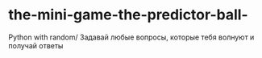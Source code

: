 # the-mini-game-the-predictor-ball-
Python with random/ Задавай любые вопросы, которые тебя волнуют и получай ответы
